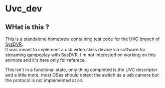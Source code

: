 # Uvc_dev
## WHat is this ?
This is a standalone homebrew containing test code for the [UVC branch of SysDVR](https://github.com/exelix11/SysDVR/tree/UVC). \
It was meant to implement a usb video class device via software for streaming gampeplay with SysDVR. I'm not interested on working on this animore and it's here only for referece.

This isn't in a functional state, only thing completed is the UVC descriptor and a little more, most OSes should detect the switch as a usb camera but the protocol is not implemented at all.
